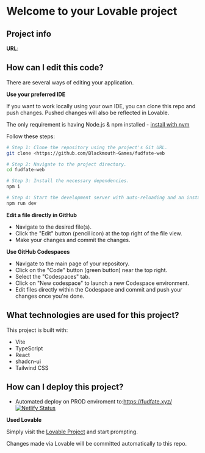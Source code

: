 # Welcome to your Lovable project

## Project info

**URL**: 

## How can I edit this code?

There are several ways of editing your application.


**Use your preferred IDE**

If you want to work locally using your own IDE, you can clone this repo and push changes. Pushed changes will also be reflected in Lovable.

The only requirement is having Node.js & npm installed - [install with nvm](https://github.com/nvm-sh/nvm#installing-and-updating)

Follow these steps:

```sh
# Step 1: Clone the repository using the project's Git URL.
git clone <https://github.com/Blackmouth-Games/fudfate-web

# Step 2: Navigate to the project directory.
cd fudfate-web

# Step 3: Install the necessary dependencies.
npm i

# Step 4: Start the development server with auto-reloading and an instant preview.
npm run dev
```

**Edit a file directly in GitHub**

- Navigate to the desired file(s).
- Click the "Edit" button (pencil icon) at the top right of the file view.
- Make your changes and commit the changes.

**Use GitHub Codespaces**

- Navigate to the main page of your repository.
- Click on the "Code" button (green button) near the top right.
- Select the "Codespaces" tab.
- Click on "New codespace" to launch a new Codespace environment.
- Edit files directly within the Codespace and commit and push your changes once you're done.

## What technologies are used for this project?

This project is built with:

- Vite
- TypeScript
- React
- shadcn-ui
- Tailwind CSS

## How can I deploy this project?

- Automated deploy on PROD enviroment to:https://fudfate.xyz/
[![Netlify Status](https://api.netlify.com/api/v1/badges/401a8323-3f5a-46c6-adb8-347e58acf620/deploy-status)](https://app.netlify.com/sites/fudfate/deploys)



**Used Lovable**

Simply visit the [Lovable Project](https://lovable.dev/projects/6cf7dd95-1290-45e4-a87a-9426d819a69c) and start prompting.

Changes made via Lovable will be committed automatically to this repo.

